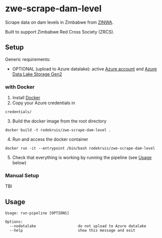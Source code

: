 # zwe-scrape-dam-level

Scrape data on dam levels in Zimbabwe from [ZINWA](https://www.zinwa.co.zw/dam-levels/).

Built to support  Zimbabwe Red Cross Society (ZRCS).

## Setup
Generic requirements:
-   OPTIONAL (upload to Azure datalake): active [Azure account](https://azure.microsoft.com/en-us/get-started/) and [Azure Data Lake Storage Gen2](https://docs.microsoft.com/en-us/azure/storage/blobs/data-lake-storage-introduction)

### with Docker
1. Install [Docker](https://www.docker.com/get-started)
5. Copy your Azure credentials in
```
credentials/
```
3. Build the docker image from the root directory
```
docker build -t rodekruis/zwe-scrape-dam-level .
```
4. Run and access the docker container
```
docker run -it --entrypoint /bin/bash rodekruis/zwe-scrape-dam-level
```
5. Check that everything is working by running the pipeline (see [Usage](https://github.com/rodekruis/zwe-scrape-dam-level#usage) below)


### Manual Setup
TBI

## Usage
```
Usage: run-pipeline [OPTIONS]

Options:
  --nodatalake                   do not upload to Azure datalake
  --help                         show this message and exit
  ```
